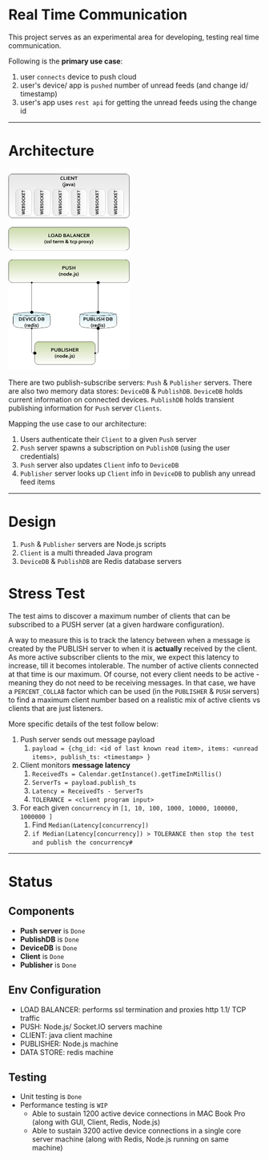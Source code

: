 Real Time Communication
=======================
This project serves as an experimental area for developing, testing real time communication.

Following is the **primary use case**:

1. user `connects` device to push cloud
1. user's device/ app is `pushed` number of unread feeds (and change id/ timestamp)
1. user's app uses `rest api` for getting the unread feeds using the change id

----
Architecture
============

<img src="https://github.com/srohatgi/rt/raw/master/push_eval_test.png" alt="Logical Architecture" width="242" height="400" />

There are two publish-subscribe servers: `Push` & `Publisher` servers. There are also two memory data stores: `DeviceDB` & `PublishDB`. `DeviceDB` holds current information on connected devices. `PublishDB` holds transient publishing information for `Push` server `Clients`.

Mapping the use case to our architecture:

1. Users authenticate their `Client` to a given `Push` server
1. `Push` server spawns a subscription on `PublishDB` (using the user credentials)
1. `Push` server also updates `Client` info to `DeviceDB`
1. `Publisher` server looks up `Client` info in `DeviceDB` to publish any unread feed items

----
Design
======

1. `Push` & `Publisher` servers are Node.js scripts
1. `Client` is a multi threaded Java program
1. `DeviceDB` & `PublishDB` are Redis database servers

Stress Test
===========
The test aims to discover a maximum number of clients that can be subscribed to a PUSH server (at a given hardware configuration). 

A way to measure this is to track the latency between when a message is created by the PUBLISH server to when it is __actually__ received by the client. As more active subscriber clients to the mix, we expect this latency to increase, till it becomes intolerable. The number of active clients connected at that time is our maximum. Of course, not every client needs to be active - meaning they do not need to be receiving messages. In that case, we have a `PERCENT_COLLAB` factor which can be used (in the `PUBLISHER` & `PUSH` servers) to find a maximum client number based on a realistic mix of active clients vs clients that are just listeners.

More specific details of the test follow below:

1. Push server sends out message payload 
    1. `payload = {chg_id: <id of last known read item>, items: <unread items>, publish_ts: <timestamp> }`
1. Client monitors __message latency__ 
    1. `ReceivedTs = Calendar.getInstance().getTimeInMillis()`
    1. `ServerTs = payload.publish_ts`
    1. `Latency = ReceivedTs - ServerTs`
    1. `TOLERANCE = <client program input>`
1. For each given `concurrency` in `[1, 10, 100, 1000, 10000, 100000, 1000000 ]`
    1. Find `Median(Latency[concurrency])`
    1. `if Median(Latency[concurrency]) > TOLERANCE then stop the test and publish the concurrency#`
    
----
Status
======

Components
----------
* **Push server** is `Done`
* **PublishDB** is `Done`
* **DeviceDB** is `Done`
* **Client** is `Done`
* **Publisher** is `Done`

Env Configuration
-----------------
* LOAD BALANCER: performs ssl termination and proxies http 1.1/ TCP traffic
* PUSH: Node.js/ Socket.IO servers machine
* CLIENT: java client machine
* PUBLISHER: Node.js machine
* DATA STORE: redis machine

Testing
-------
* Unit testing is `Done`
* Performance testing is `WIP`
    * Able to sustain 1200 active device connections in MAC Book Pro (along with GUI, Client, Redis, Node.js)
    * Able to sustain 3200 active device connections in a single core server machine (along with Redis, Node.js running on same machine)